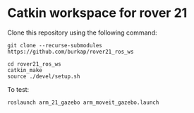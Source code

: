 # Catkin workspace for rover 21

Clone this repository using the following command: 
```
git clone --recurse-submodules https://github.com/burkap/rover21_ros_ws
```
```
cd rover21_ros_ws
catkin_make
source ./devel/setup.sh
```

To test:
```
roslaunch arm_21_gazebo arm_moveit_gazebo.launch
```
